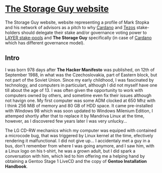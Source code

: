 # [The Storage Guy website](https://thestorageguy.2ndlayer.eu/)
The Storage Guy website, website representing a profile of Mark Stopka and his network of advisors as a pitch to why [Cardano](https://cardano.org/) and [Tezos](https://tezos.foundation/) stake-holders should delegate their stake and/or governance voting power to [LAYER stake-pools](https://staking.2ndlayer.eu) and **The Storage Guy** specifically (in case of [Cardano](https://cardano.org/) which has different governance model).

## Intro
I was born 978 days after **The Hacker Manifesto** was published, on 12th of September 1988, in what was the Czechoslovakia, part of Eastern block, but not part of the Soviet Union. Since my early childhood, I was fascinated by technology, and computers in particulart, although I did not myself have one till about the age of 13. I was often given the opportunity to work with computers owned by others, and sometime even fix their issues although not havign one. My first computer was some ADM clocked at 650 Mhz with I think 256 MiB of memory and 80 GB of HDD space. It came pre-installed with Windows 98 which was soon updated to Windows Milenium Edition, I attemped shortly after that to replace it by Mandriva Linux at the time, however, as I discovered few years later I was very unlucky...

The LG CD-RW mechanics which my computer was equiped with contained a microcode bug, that was triggered by Linux kernel at the time, efectively rendering it malfunctional. I did not give up... I accidentaly met a guy in a bus, don't remember from where I was going anymore, and I saw him, with a Linux logo on his t-shirt, he was a grown adult, but I did spark a conversation with him, which led to him offering me a helping hand by obtaining a Gentoo Stage 1 LiveCD and the copy of **Gentoo Installation Handbook**.
